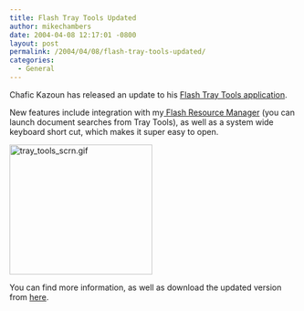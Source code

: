 ```yaml
---
title: Flash Tray Tools Updated
author: mikechambers
date: 2004-04-08 12:17:01 -0800
layout: post
permalink: /2004/04/08/flash-tray-tools-updated/
categories:
  - General
---
```



Chafic Kazoun has released an update to his [Flash Tray Tools application][1].

New features include integration with my[ Flash Resource Manager][2] (you can launch document searches from Tray Tools), as well as a system wide keyboard short cut, which makes it super easy to open.

<img alt="tray_tools_scrn.gif" src="/mesh/files/tray_tools_scrn.gif" width="250" height="228" border="0" />

You can find more information, as well as download the updated version from [here][1].

 [1]: http://www.rewindlife.com/archives/000154.cfm
 [2]: /mesh/archives/004700.cfm